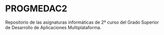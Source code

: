 # PROGMEDAC2
 Repositorio de las asignaturas informáticas de 2º curso del Grado Superior de Desarrollo de Aplicaciones Multiplataforma.
